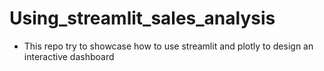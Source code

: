 # Using_streamlit_sales_analysis
- This repo try to showcase how to use streamlit and plotly to design an interactive dashboard
